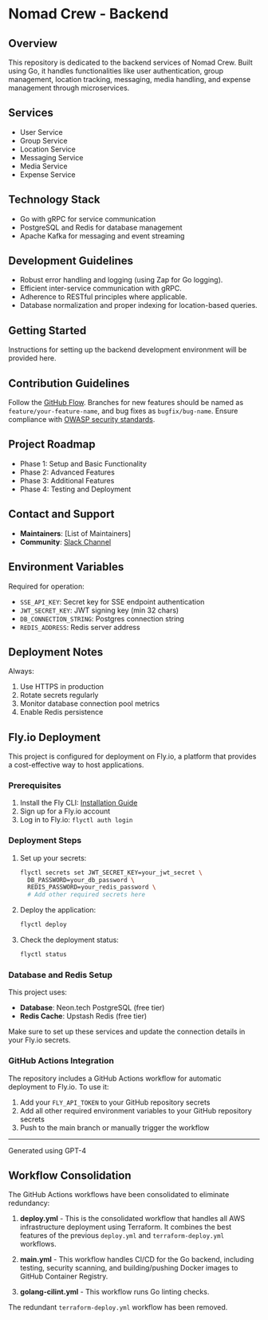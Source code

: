 # Nomad Crew - Backend

## Overview

This repository is dedicated to the backend services of Nomad Crew. Built using Go, it handles functionalities like user authentication, group management, location tracking, messaging, media handling, and expense management through microservices.

## Services

- User Service
- Group Service
- Location Service
- Messaging Service
- Media Service
- Expense Service

## Technology Stack

- Go with gRPC for service communication
- PostgreSQL and Redis for database management
- Apache Kafka for messaging and event streaming

## Development Guidelines

- Robust error handling and logging (using Zap for Go logging).
- Efficient inter-service communication with gRPC.
- Adherence to RESTful principles where applicable.
- Database normalization and proper indexing for location-based queries.

## Getting Started

Instructions for setting up the backend development environment will be provided here.

## Contribution Guidelines

Follow the [GitHub Flow](https://docs.github.com/en/get-started/quickstart/github-flow). Branches for new features should be named as `feature/your-feature-name`, and bug fixes as `bugfix/bug-name`. Ensure compliance with [OWASP security standards](https://owasp.org/www-project-mobile-app-security/).

## Project Roadmap

- Phase 1: Setup and Basic Functionality
- Phase 2: Advanced Features
- Phase 3: Additional Features
- Phase 4: Testing and Deployment

## Contact and Support

- **Maintainers**: [List of Maintainers]
- **Community**: [Slack Channel](https://join.slack.com/t/slack-les9847/shared_invite/zt-2a0dqjzvk-YLC9TQFBExNnPFsH9yAB6g)

## Environment Variables

Required for operation:

- `SSE_API_KEY`: Secret key for SSE endpoint authentication
- `JWT_SECRET_KEY`: JWT signing key (min 32 chars)
- `DB_CONNECTION_STRING`: Postgres connection string
- `REDIS_ADDRESS`: Redis server address

## Deployment Notes

Always:

1. Use HTTPS in production
2. Rotate secrets regularly
3. Monitor database connection pool metrics
4. Enable Redis persistence

## Fly.io Deployment

This project is configured for deployment on Fly.io, a platform that provides a cost-effective way to host applications.

### Prerequisites

1. Install the Fly CLI: [Installation Guide](https://fly.io/docs/hands-on/install-flyctl/)
2. Sign up for a Fly.io account
3. Log in to Fly.io: `flyctl auth login`

### Deployment Steps

1. Set up your secrets:
   ```bash
   flyctl secrets set JWT_SECRET_KEY=your_jwt_secret \
     DB_PASSWORD=your_db_password \
     REDIS_PASSWORD=your_redis_password \
     # Add other required secrets here
   ```

2. Deploy the application:
   ```bash
   flyctl deploy
   ```

3. Check the deployment status:
   ```bash
   flyctl status
   ```

### Database and Redis Setup

This project uses:
- **Database**: Neon.tech PostgreSQL (free tier)
- **Redis Cache**: Upstash Redis (free tier)

Make sure to set up these services and update the connection details in your Fly.io secrets.

### GitHub Actions Integration

The repository includes a GitHub Actions workflow for automatic deployment to Fly.io. To use it:

1. Add your `FLY_API_TOKEN` to your GitHub repository secrets
2. Add all other required environment variables to your GitHub repository secrets
3. Push to the main branch or manually trigger the workflow

---
Generated using GPT-4
## Workflow Consolidation

The GitHub Actions workflows have been consolidated to eliminate redundancy:

1. **deploy.yml** - This is the consolidated workflow that handles all AWS infrastructure deployment using Terraform. It combines the best features of the previous `deploy.yml` and `terraform-deploy.yml` workflows.

2. **main.yml** - This workflow handles CI/CD for the Go backend, including testing, security scanning, and building/pushing Docker images to GitHub Container Registry.

3. **golang-cilint.yml** - This workflow runs Go linting checks.

The redundant `terraform-deploy.yml` workflow has been removed.
